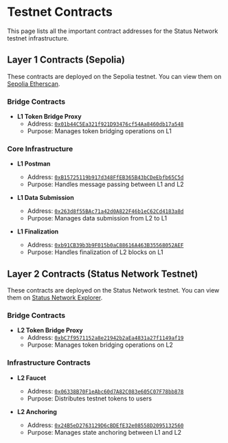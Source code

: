 # Testnet Contracts

This page lists all the important contract addresses for the Status Network testnet infrastructure.

## Layer 1 Contracts (Sepolia)

These contracts are deployed on the Sepolia testnet. You can view them on [Sepolia Etherscan](https://sepolia.etherscan.io).

### Bridge Contracts
- **L1 Token Bridge Proxy**
  - Address: [`0x01b44C5Ea321f921D93476cf54Aa8460db17a548`](https://sepolia.etherscan.io/address/0x01b44C5Ea321f921D93476cf54Aa8460db17a548)
  - Purpose: Manages token bridging operations on L1

### Core Infrastructure
- **L1 Postman**
  - Address: [`0xB15725119b917d348FfEB365B43bCDeEbfb65C5d`](https://sepolia.etherscan.io/address/0xB15725119b917d348FfEB365B43bCDeEbfb65C5d)
  - Purpose: Handles message passing between L1 and L2

- **L1 Data Submission**
  - Address: [`0x263d8f55BAc71a42d0A822F46b1eC62Cd4183a8d`](https://sepolia.etherscan.io/address/0x263d8f55BAc71a42d0A822F46b1eC62Cd4183a8d)
  - Purpose: Manages data submission from L2 to L1

- **L1 Finalization**
  - Address: [`0xb91CB39b3b9F015b0aC88616A463B35568052AEF`](https://sepolia.etherscan.io/address/0xb91CB39b3b9F015b0aC88616A463B35568052AEF)
  - Purpose: Handles finalization of L2 blocks on L1

## Layer 2 Contracts (Status Network Testnet)

These contracts are deployed on the Status Network testnet. You can view them on [Status Network Explorer](https://sepoliascan.status.network).

### Bridge Contracts
- **L2 Token Bridge Proxy**
  - Address: [`0xbC7f9571152a8e21942b2aEa4831a27f1149af19`](https://sepoliascan.status.network/address/0xbC7f9571152a8e21942b2aEa4831a27f1149af19)
  - Purpose: Manages token bridging operations on L2

### Infrastructure Contracts
- **L2 Faucet**
  - Address: [`0x06338B70F1eAbc60d7A82C083e605C07F78bb878`](https://sepoliascan.status.network/address/0x06338B70F1eAbc60d7A82C083e605C07F78bb878)
  - Purpose: Distributes testnet tokens to users

- **L2 Anchoring**
  - Address: [`0x24B5eD2763129D6cBDEfE32e08558D2095132560`](https://sepoliascan.status.network/address/0x24B5eD2763129D6cBDEfE32e08558D2095132560)
  - Purpose: Manages state anchoring between L1 and L2

